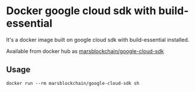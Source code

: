 # Docker google cloud sdk with build-essential

It's a docker image built on google cloud sdk with build-essential installed.

Available from docker hub as [marsblockchain/google-cloud-sdk](https://hub.docker.com/r/marsblockchain/google-cloud-sdk/)

## Usage

    docker run --rm marsblockchain/google-cloud-sdk sh
